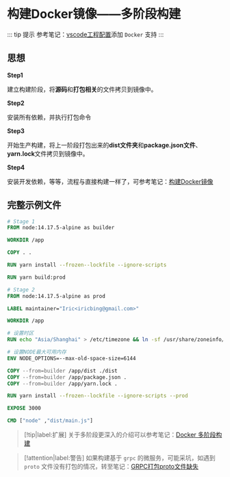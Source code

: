 # 构建Docker镜像——多阶段构建

::: tip 提示
参考笔记：[vscode工程配置](../配置篇/vscode工程配置.md)添加 `Docker` 支持
:::

## 思想

**Step1**

建立构建阶段，将**源码**和**打包相关**的文件拷贝到镜像中。

**Step2**

安装所有依赖，并执行打包命令

**Step3**

开始生产构建，将上一阶段打包出来的**dist文件夹**和**package.json文件**、**yarn.lock**文件拷贝到镜像中。

**Step4**

安装开发依赖，等等，流程与直接构建一样了，可参考笔记：[构建Docker镜像](./构建Docker镜像.md)

## 完整示例文件

```Dockerfile
# Stage 1
FROM node:14.17.5-alpine as builder

WORKDIR /app

COPY . .

RUN yarn install --frozen--lockfile --ignore-scripts

RUN yarn build:prod

# Stage 2
FROM node:14.17.5-alpine as prod

LABEL maintainer="Iric<iricbing@gmail.com>"

WORKDIR /app

# 设置时区
RUN echo "Asia/Shanghai" > /etc/timezone && ln -sf /usr/share/zoneinfo/Asia/Shanghai /etc/localtime 

# 设置NODE最大可用内存
ENV NODE_OPTIONS=--max-old-space-size=6144

COPY --from=builder /app/dist ./dist
COPY --from=builder /app/package.json .
COPY --from=builder /app/yarn.lock .

RUN yarn install --frozen--lockfile --ignore-scripts --prod

EXPOSE 3000

CMD ["node" ,"dist/main.js"]
```

> [!tip|label:扩展]
> 关于多阶段更深入的介绍可以参考笔记：[Docker 多阶段构建](../../../容器/Docker/镜像构建/多阶段构建.md)


> [!attention|label:警告]
> 如果构建基于 `grpc` 的微服务，可能采坑，如遇到 `proto` 文件没有打包的情况，转至笔记：[GRPC打包proto文件缺失](../填坑手册/grpc打包proto文件缺失.md)

